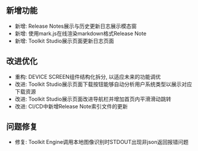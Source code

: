 ## 新增功能
- 新增: Release Notes展示与历史更新日志展示模态窗
- 新增: 使用mark.js在线渲染markdown格式Release Note
- 新增: Toolkit Studio展示页面更新日志页面

## 改进优化
- 重构: DEVICE SCREEN组件结构化拆分, 以适应未来的功能调优
- 改进: Toolkit Studio展示页面下载按钮能够自动分析用户系统类型以展示对应下载资源
- 改进: Toolkit Studio展示页面改进导航栏并增加首页内平滑滑动跳转
- 改进: CI/CD中新增Release Note索引文件的更新

## 问题修复
- 修复: Toolkit Engine调用本地图像识别时STDOUT出现非json返回报错问题

